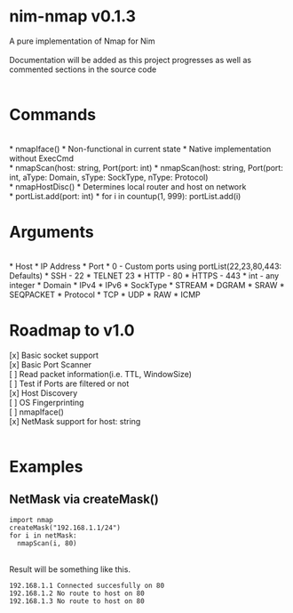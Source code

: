 # nim-nmap v0.1.3
A pure implementation of Nmap for Nim
<br>
<br>
Documentation will be added as this project progresses as well as commented sections in the source code
<br>
<br>

# Commands

<br>
* nmapIface()
 * Non-functional in current state
 * Native implementation without ExecCmd
<br>
* nmapScan(host: string, Port(port: int)
* nmapScan(host: string, Port(port: int, aType: Domain, sType: SockType, nType: Protocol)
<br>
* nmapHostDisc()
 * Determines local router and host on network
<br>
* portList.add(port: int)
* for i in countup(1, 999): portList.add(i)
<br>

# Arguments

<br>
* Host
 * IP Address
* Port
 * 0 - Custom ports using portList(22,23,80,443: Defaults)
 * SSH - 22
 * TELNET 23
 * HTTP - 80
 * HTTPS - 443
 * int - any integer
* Domain
 * IPv4
 * IPv6
* SockType
 * STREAM
 * DGRAM
 * SRAW
 * SEQPACKET
* Protocol
 * TCP
 * UDP
 * RAW
 * ICMP

# Roadmap to v1.0
[x] Basic socket support
<br>
[x] Basic Port Scanner
<br>
[ ] Read packet information(i.e. TTL, WindowSize)
<br>
[ ] Test if Ports are filtered or not
<br>
[x] Host Discovery
<br>
[ ] OS Fingerprinting
<br>
[ ] nmapIface()
<br>
[x] NetMask support for host: string
<br>
<br>
# Examples
## NetMask via createMask() ##

    import nmap
    createMask("192.168.1.1/24") 
    for i in netMask:
      nmapScan(i, 80)

<br>
Result will be something like this.
<br>

    192.168.1.1 Connected succesfully on 80
    192.168.1.2 No route to host on 80
    192.168.1.3 No route to host on 80
